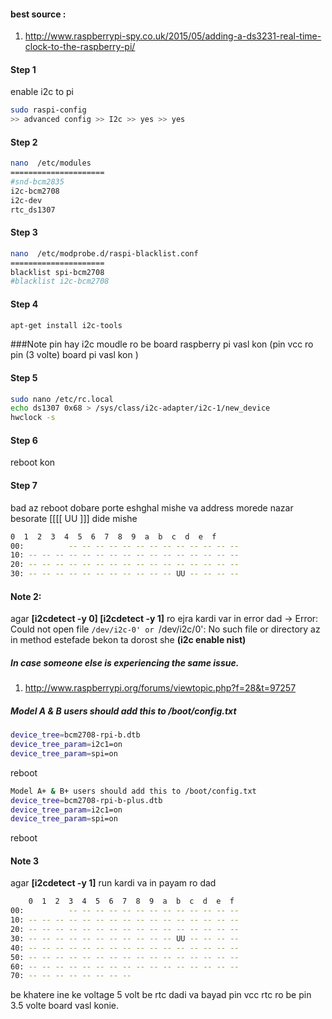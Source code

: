 #### best source :
1. http://www.raspberrypi-spy.co.uk/2015/05/adding-a-ds3231-real-time-clock-to-the-raspberry-pi/

#### Step 1
enable i2c to pi 

```bash
sudo raspi-config
>> advanced config >> I2c >> yes >> yes 
```
#### Step 2
```bash
nano  /etc/modules
=====================
#snd-bcm2835
i2c-bcm2708
i2c-dev
rtc_ds1307
```
#### Step 3
```bash
nano  /etc/modprobe.d/raspi-blacklist.conf
=====================
blacklist spi-bcm2708
#blacklist i2c-bcm2708
```
#### Step 4
```bash
apt-get install i2c-tools
```
###Note
pin hay i2c moudle ro be board raspberry pi vasl kon (pin vcc ro  pin (3 volte) board pi vasl kon )


#### Step 5
```bash
sudo nano /etc/rc.local
echo ds1307 0x68 > /sys/class/i2c-adapter/i2c-1/new_device
hwclock -s
```

#### Step 6
reboot kon 

#### Step 7
bad az reboot dobare porte eshghal mishe 
va address morede nazar besorate [[[[  UU  ]]] dide mishe 
```bash
0  1  2  3  4  5  6  7  8  9  a  b  c  d  e  f
00:          -- -- -- -- -- -- -- -- -- -- -- -- -- 
10: -- -- -- -- -- -- -- -- -- -- -- -- -- -- -- -- 
20: -- -- -- -- -- -- -- -- -- -- -- -- -- -- -- -- 
30: -- -- -- -- -- -- -- -- -- -- -- UU -- -- -- -- 
```
#### Note 2:
agar **[i2cdetect -y 0] [i2cdetect -y 1]** ro ejra kardi var in error dad ->
Error: Could not open file `/dev/i2c-0' or `/dev/i2c/0': No such file or directory
az in method estefade bekon ta dorost she **(i2c enable nist)** 

##### In case someone else is experiencing the same issue.
1. http://www.raspberrypi.org/forums/viewtopic.php?f=28&t=97257

##### Model A & B users should add this to /boot/config.txt
```bash
device_tree=bcm2708-rpi-b.dtb
device_tree_param=i2c1=on
device_tree_param=spi=on
```
reboot
```bash
Model A+ & B+ users should add this to /boot/config.txt
device_tree=bcm2708-rpi-b-plus.dtb
device_tree_param=i2c1=on
device_tree_param=spi=on
```
reboot

#### Note 3

agar **[i2cdetect -y 1]**  run kardi va in payam ro dad 
```bash
    0  1  2  3  4  5  6  7  8  9  a  b  c  d  e  f
00:          -- -- -- -- -- -- -- -- -- -- -- -- -- 
10: -- -- -- -- -- -- -- -- -- -- -- -- -- -- -- -- 
20: -- -- -- -- -- -- -- -- -- -- -- -- -- -- -- -- 
30: -- -- -- -- -- -- -- -- -- -- -- UU -- -- -- -- 
40: -- -- -- -- -- -- -- -- -- -- -- -- -- -- -- -- 
50: -- -- -- -- -- -- -- -- -- -- -- -- -- -- -- -- 
60: -- -- -- -- -- -- -- -- -- -- -- -- -- -- -- -- 
70: -- -- -- -- -- -- -- --   
```
be khatere ine ke voltage 5 volt be rtc dadi va bayad pin vcc rtc ro be pin 3.5 volte board vasl konie.

